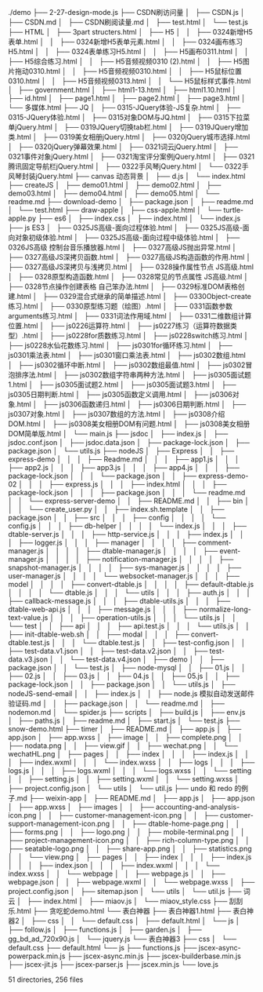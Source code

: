 ./demo
├── 2-27-design-mode.js
├── CSDN刷访问量
│   ├── CSDN.js
│   ├── CSDN.md
│   ├── CSDN刷阅读量.md
│   ├── test.html
│   └── test.js
├── HTML
│   ├── 3part structers.html
│   ├── H5
│   │   ├── 0324新增H5表单.html
│   │   ├── 0324新增H5表单元素.html
│   │   ├── 0324画布练习H5.html
│   │   ├── 0324表单练习H5.html
│   │   ├── H5画布0311.html
│   │   ├── H5综合练习.html
│   │   ├── H5音频视频0310 (2).html
│   │   ├── H5图片拖动0310.html
│   │   ├── H5音频视频0310.html
│   │   ├── H5鼠标位置0310.html
│   │   ├── H5音频视频0313.html
│   │   └── H5鼠标样式事件.html
│   ├── government.html
│   ├── html1-13.html
│   ├── html1.10.html
│   ├── id.html
│   ├── page1.html
│   ├── page2.html
│   ├── page3.html
│   └── 多媒体.html
├── JQ
│   ├── 0315-JQuery体验-JS复杂.html
│   ├── 0315-JQuery体验.html
│   ├── 0315对象DOM与JQ.html
│   ├── 0315下拉菜单jQuery.html
│   ├── 0319JQuery切换tab栏.html
│   ├── 0319JQuery增加类.html
│   ├── 0319美女相册jQuery.html
│   ├── 0320jQuery城市选择.html
│   ├── 0320jQuery弹幕效果.html
│   ├── 0321词云jQuery.html
│   ├── 0321事件对象jQuery.html
│   ├── 0321淘宝评分案例jQuery.html
│   ├── 0321腾讯固定导航栏jQuery.html
│   ├── 0322手风琴jQuery.html
│   └── 0322手风琴封装jQuery.html
├── canvas 动态背景
│   ├── d.js
│   └── index.html
├── createJS
│   ├── demo01.html
│   ├── demo02.html
│   ├── demo03.html
│   ├── demo04.html
│   ├── demo05.html
│   └── readme.md
├── download-demo
│   ├── package.json
│   ├── readme.md
│   └── test.html
├── draw-apple
│   ├── css-apple.html
│   └── turtle-apple.py
├── es6
│   ├── index.css
│   ├── index.html
│   └── index.js
├── js ES3
│   ├── 0325JS高级-面向过程体验.html
│   ├── 0325JS高级-面向对象初级体验.html
│   ├── 0325JS高级-面向过程中级体验.html
│   ├── 0326JS高级 控制台音乐播放器.html
│   ├── 0327高级JS抛出异常.html
│   ├── 0327高级JS深拷贝函数.html
│   ├── 0327高级JS构造函数的作用.html
│   ├── 0327高级JS深拷贝与浅拷贝.html
│   ├── 0328操作属性节点 JS高级.html
│   ├── 0328原型构造函数.html
│   ├── 0328常见的节点属性 JS高级.html
│   ├── 0328节点操作创建表格 自己笨办法.html
│   ├── 0329标准DOM表格创建.html
│   ├── 0329混合式继承的简单描述.html
│   ├── 0330Object-create练习.html
│   ├── 0330原型练习题（绘图）.html
│   ├── 0331函数参数arguments练习.html
│   ├── 0331词法作用域.html
│   ├── 0331二维数组计算位置.html
│   ├── js0226运算符.html
│   ├── js0227练习（运算符数据类型）.html
│   ├── js0228for质数练习.html
│   ├── js0228switch练习.html
│   ├── js0228水仙花数练习.html
│   ├── js0301for循环练习.html
│   ├── js0301乘法表.html
│   ├── js0301窗口乘法表.html
│   ├── js0302数组.html
│   ├── js0302循环中断.html
│   ├── js0302数组最值.html
│   ├── js0302冒泡排序法.html
│   ├── js0302数组字符串两种方法.html
│   ├── js0305面试题1.html
│   ├── js0305面试题2.html
│   ├── js0305面试题3.html
│   ├── js0305日期判断.html
│   ├── js0305函数定义调用.html
│   ├── js0306对象.html
│   ├── js0306函数递归.html
│   ├── js0306日期判断.html
│   ├── js0307对象.html
│   ├── js0307数组的方法.html
│   ├── js0308介绍DOM.html
│   ├── js0308美女相册DOM有问题.html
│   ├── js0308美女相册DOM简单版.html
│   └── main.js
├── jsdoc
│   ├── index.js
│   ├── jsdoc.conf.json
│   ├── jsdoc.data.json
│   ├── package-lock.json
│   ├── package.json
│   └── utils.js
├── nodeJS
│   ├── Express
│   │   ├── express-demo
│   │   │   ├── Readme.md
│   │   │   ├── app1.js
│   │   │   ├── app2.js
│   │   │   ├── app3.js
│   │   │   ├── app4.js
│   │   │   ├── package-lock.json
│   │   │   └── package.json
│   │   ├── express-demo-02
│   │   │   ├── express.js
│   │   │   ├── index.html
│   │   │   ├── package-lock.json
│   │   │   ├── package.json
│   │   │   └── readme.md
│   │   └── express-server-demo
│   │       ├── README.md
│   │       ├── bin
│   │       │   └── create_user.py
│   │       ├── index.sh.template
│   │       ├── package.json
│   │       ├── src
│   │       │   ├── config
│   │       │   │   └── config.js
│   │       │   ├── db-helper
│   │       │   │   └── index.js
│   │       │   ├── dtable-server.js
│   │       │   ├── http-service.js
│   │       │   ├── index.js
│   │       │   ├── logger.js
│   │       │   ├── manager
│   │       │   │   ├── comment-manager.js
│   │       │   │   ├── dtable-manager.js
│   │       │   │   ├── event-manager.js
│   │       │   │   ├── notification-manager.js
│   │       │   │   ├── snapshot-manager.js
│   │       │   │   ├── sys-manager.js
│   │       │   │   ├── user-manager.js
│   │       │   │   └── websocket-manager.js
│   │       │   ├── model
│   │       │   │   ├── convert-dtable.js
│   │       │   │   ├── default-dtable.js
│   │       │   │   └── dtable.js
│   │       │   └── utils
│   │       │       ├── auth.js
│   │       │       ├── callback-message.js
│   │       │       ├── dtable-utils.js
│   │       │       ├── dtable-web-api.js
│   │       │       ├── message.js
│   │       │       ├── normalize-long-text-value.js
│   │       │       ├── operation-utils.js
│   │       │       └── utils.js
│   │       └── test
│   │           ├── api
│   │           │   ├── api.test.js
│   │           │   └── utils.js
│   │           ├── init-dtable-web.sh
│   │           ├── modal
│   │           │   ├── convert-dtable.test.js
│   │           │   └── dtable.test.js
│   │           ├── test-config.json
│   │           ├── test-data.v1.json
│   │           ├── test-data.v2.json
│   │           ├── test-data.v3.json
│   │           └── test-data.v4.json
│   ├── demo
│   │   ├── package.json
│   │   └── test.js
│   ├── node-mysql
│   │   ├── 01.js
│   │   ├── 02.js
│   │   ├── 03.js
│   │   ├── 04.js
│   │   ├── 05.js
│   │   ├── package-lock.json
│   │   ├── package.json
│   │   └── utils.js
│   ├── nodeJS-send-email
│   │   ├── index.js
│   │   ├── node.js 模拟自动发送邮件验证码.md
│   │   ├── package.json
│   │   └── readme.md
│   ├── nodemon.md
│   └── spider.js
├── scripts
│   ├── build.js
│   ├── env.js
│   ├── paths.js
│   ├── readme.md
│   ├── start.js
│   └── test.js
├── snow-demo.html
├── timer
│   ├── README.md
│   ├── app.js
│   ├── app.json
│   ├── app.wxss
│   ├── image
│   │   ├── complete.png
│   │   ├── nodata.png
│   │   ├── view.gif
│   │   ├── wechat.png
│   │   └── wechatHL.png
│   ├── pages
│   │   ├── index
│   │   │   ├── index.js
│   │   │   ├── index.wxml
│   │   │   └── index.wxss
│   │   ├── logs
│   │   │   ├── logs.js
│   │   │   ├── logs.wxml
│   │   │   └── logs.wxss
│   │   └── setting
│   │       ├── setting.js
│   │       ├── setting.wxml
│   │       └── setting.wxss
│   ├── project.config.json
│   └── utils
│       └── util.js
├── undo 和 redo 的例子.md
├── weixin-app
│   ├── README.md
│   ├── app.js
│   ├── app.json
│   ├── app.wxss
│   ├── images
│   │   ├── accounting-and-analysis-icon.png
│   │   ├── customer-management-icon.png
│   │   ├── customer-support-management-icon.png
│   │   ├── dtable-home-page.png
│   │   ├── forms.png
│   │   ├── logo.png
│   │   ├── mobile-terminal.png
│   │   ├── project-management-icon.png
│   │   ├── rich-column-type.png
│   │   ├── seatable-logo.png
│   │   ├── share-app.png
│   │   ├── statistics.png
│   │   └── view.png
│   ├── pages
│   │   ├── index
│   │   │   ├── index.js
│   │   │   ├── index.json
│   │   │   ├── index.wxml
│   │   │   └── index.wxss
│   │   └── webpage
│   │       ├── webpage.js
│   │       ├── webpage.json
│   │       ├── webpage.wxml
│   │       └── webpage.wxss
│   ├── project.config.json
│   ├── sitemap.json
│   └── utils
│       └── util.js
├── 词云
│   ├── index.html
│   ├── miaov.js
│   └── miaov_style.css
├── 刮刮乐.html
├── 贪吃蛇demo.html
└── 表白神器
    ├── 表白神器1.html
    ├── 表白神器2
    │   ├── css
    │   │   └── default.css
    │   ├── default.html
    │   └── js
    │       ├── follow.js
    │       ├── functions.js
    │       ├── garden.js
    │       ├── gg_bd_ad_720x90.js
    │       └── jquery.js
    └── 表白神器3
        ├── css
        │   └── default.css
        ├── default.html
        └── js
            ├── functions.js
            ├── jscex-async-powerpack.min.js
            ├── jscex-async.min.js
            ├── jscex-builderbase.min.js
            ├── jscex-jit.js
            ├── jscex-parser.js
            ├── jscex.min.js
            └── love.js

51 directories, 256 files

